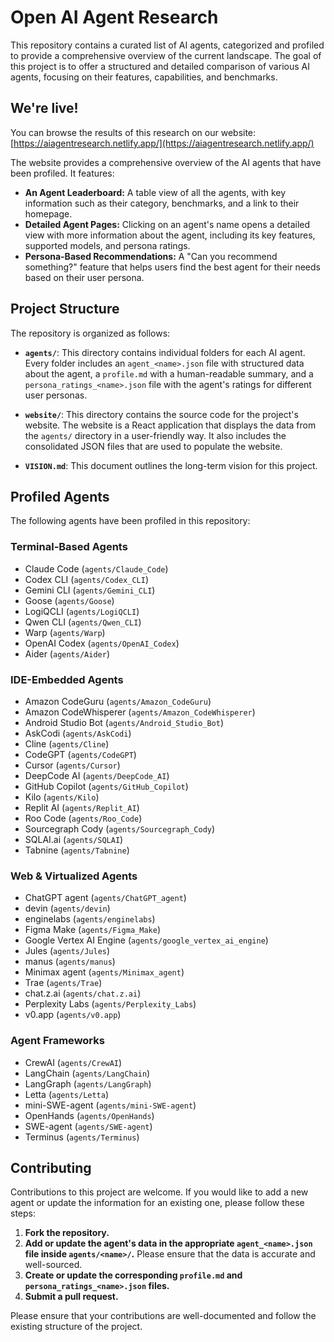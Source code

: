 # Open AI Agent Research

This repository contains a curated list of AI agents, categorized and profiled to provide a comprehensive overview of the current landscape. The goal of this project is to offer a structured and detailed comparison of various AI agents, focusing on their features, capabilities, and benchmarks.

## We're live!

You can browse the results of this research on our website: [https://aiagentresearch.netlify.app/](https://aiagentresearch.netlify.app/)

The website provides a comprehensive overview of the AI agents that have been profiled. It features:

*   **An Agent Leaderboard:** A table view of all the agents, with key information such as their category, benchmarks, and a link to their homepage.
*   **Detailed Agent Pages:** Clicking on an agent's name opens a detailed view with more information about the agent, including its key features, supported models, and persona ratings.
*   **Persona-Based Recommendations:** A "Can you recommend something?" feature that helps users find the best agent for their needs based on their user persona.

## Project Structure

The repository is organized as follows:

- **`agents/`**: This directory contains individual folders for each AI agent. Every folder includes an `agent_<name>.json` file with structured data about the agent, a `profile.md` with a human-readable summary, and a `persona_ratings_<name>.json` file with the agent's ratings for different user personas.

- **`website/`**: This directory contains the source code for the project's website. The website is a React application that displays the data from the `agents/` directory in a user-friendly way. It also includes the consolidated JSON files that are used to populate the website.

- **`VISION.md`**: This document outlines the long-term vision for this project.

## Profiled Agents

The following agents have been profiled in this repository:

### Terminal-Based Agents
- Claude Code (`agents/Claude_Code`)
- Codex CLI (`agents/Codex_CLI`)
- Gemini CLI (`agents/Gemini_CLI`)
- Goose (`agents/Goose`)
- LogiQCLI (`agents/LogiQCLI`)
- Qwen CLI (`agents/Qwen_CLI`)
- Warp (`agents/Warp`)
- OpenAI Codex (`agents/OpenAI_Codex`)
- Aider (`agents/Aider`)

### IDE-Embedded Agents
- Amazon CodeGuru (`agents/Amazon_CodeGuru`)
- Amazon CodeWhisperer (`agents/Amazon_CodeWhisperer`)
- Android Studio Bot (`agents/Android_Studio_Bot`)
- AskCodi (`agents/AskCodi`)
- Cline (`agents/Cline`)
- CodeGPT (`agents/CodeGPT`)
- Cursor (`agents/Cursor`)
- DeepCode AI (`agents/DeepCode_AI`)
- GitHub Copilot (`agents/GitHub_Copilot`)
- Kilo (`agents/Kilo`)
- Replit AI (`agents/Replit_AI`)
- Roo Code (`agents/Roo_Code`)
- Sourcegraph Cody (`agents/Sourcegraph_Cody`)
- SQLAI.ai (`agents/SQLAI`)
- Tabnine (`agents/Tabnine`)

### Web & Virtualized Agents
- ChatGPT agent (`agents/ChatGPT_agent`)
- devin (`agents/devin`)
- enginelabs (`agents/enginelabs`)
- Figma Make (`agents/Figma_Make`)
- Google Vertex AI Engine (`agents/google_vertex_ai_engine`)
- Jules (`agents/Jules`)
- manus (`agents/manus`)
- Minimax agent (`agents/Minimax_agent`)
- Trae (`agents/Trae`)
- chat.z.ai (`agents/chat.z.ai`)
- Perplexity Labs (`agents/Perplexity_Labs`)
- v0.app (`agents/v0.app`)

### Agent Frameworks
- CrewAI (`agents/CrewAI`)
- LangChain (`agents/LangChain`)
- LangGraph (`agents/LangGraph`)
- Letta (`agents/Letta`)
- mini-SWE-agent (`agents/mini-SWE-agent`)
- OpenHands (`agents/OpenHands`)
- SWE-agent (`agents/SWE-agent`)
- Terminus (`agents/Terminus`)

## Contributing

Contributions to this project are welcome. If you would like to add a new agent or update the information for an existing one, please follow these steps:

1.  **Fork the repository.**
2.  **Add or update the agent's data in the appropriate `agent_<name>.json` file inside `agents/<name>/`.** Please ensure that the data is accurate and well-sourced.
3.  **Create or update the corresponding `profile.md` and `persona_ratings_<name>.json` files.**
4.  **Submit a pull request.**

Please ensure that your contributions are well-documented and follow the existing structure of the project.

